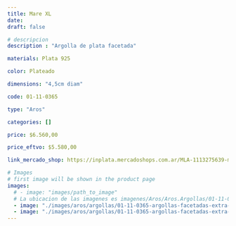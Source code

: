 ```yaml
---
title: Mare XL
date: 
draft: false

# descripcion
description : "Argolla de plata facetada"

materials: Plata 925

color: Plateado

dimensions: "4,5cm diam"

code: 01-11-0365

type: "Aros"

categories: []

price: $6.560,00

price_eftvo: $5.580,00

link_mercado_shop: https://inplata.mercadoshops.com.ar/MLA-1113275639-mare-xl-_JM

# Images
# first image will be shown in the product page
images:
  # - image: "images/path_to_image"
  # La ubicacion de las imagenes es imagenes/Aros/Aros.Argollas/01-11-0365-mare-xl
  - image: "./images/aros/argollas/01-11-0365-argollas-facetadas-extra-grandes_a.JPG"
  - image: "./images/aros/argollas/01-11-0365-argollas-facetadas-extra-grandes_b.JPG"
---
```


